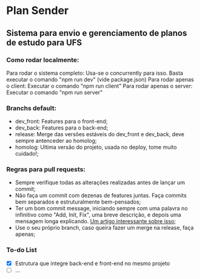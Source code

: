 # Plan Sender
## Sistema para envio e gerenciamento de planos de estudo para UFS  

### Como rodar localmente:
Para rodar o sistema completo: Usa-se o concurrently para isso. Basta executar o comando "npm run dev" (vide package.json) 
Para rodar apenas o client: Executar o comando "npm run client" 
Para rodar apenas o server: Executar o comando "npm run server" 

### Branchs default:
- dev_front: Features para o front-end;
- dev_back: Features para o back-end;
- release: Merge das versões estáveis do dev_front e dev_back, deve sempre antenceder ao homolog;
- homolog: Ultima versão do projeto, usada no deploy, tome muito cuidado!;

### Regras para pull requests: 
- Sempre verifique todas as alterações realizadas antes de lançar um commit;
- Não faça um commit com dezenas de features juntas. Faça commits bem separados e estruturalmente bem-pensados;
- Ter um bom commit message, iniciando sempre com uma palavra no infinitivo como "Add, Init, Fix", uma breve descrição, e depois uma mensagem longa explicando. [Um artigo interessante sobre isso](https://medium.com/@rafael.oliveira/como-escrever-boas-mensagens-de-commit-9f8fe852155a);
- Use o seu próprio branch, caso queira fazer um merge na release, faça apenas;

### To-do List
- [x] Estrutura que integre back-end e front-end no mesmo projeto
- [ ] ...